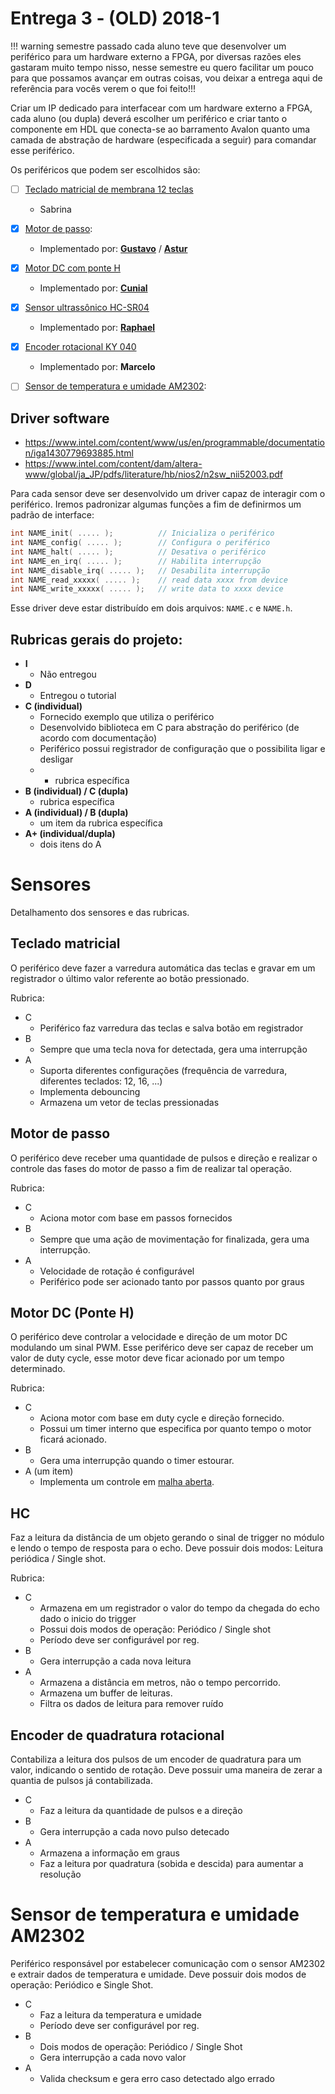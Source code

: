 # Entrega 3 - (OLD) 2018-1 


!!! warning
   semestre passado cada aluno teve que desenvolver um periférico para um hardware externo a FPGA, por diversas razões eles gastaram muito tempo nisso, nesse semestre eu quero facilitar um pouco para que possamos avançar em outras coisas, vou deixar a entrega aqui de referência para vocês verem o que foi feito!!!

Criar um IP dedicado para interfacear com um hardware externo a FPGA, cada aluno (ou dupla) deverá escolher um periférico e criar tanto o componente em HDL que conecta-se ao barramento Avalon quanto uma camada de abstração de hardware (especificada a seguir) para comandar esse periférico.

Os periféricos que podem ser escolhidos são:

- [ ] [Teclado matricial de membrana 12 teclas](https://www.filipeflop.com/produto/teclado-matricial-de-membrana-12-teclas/)
    - Sabrina

- [x] [Motor de passo](https://www.filipeflop.com/produto/motor-de-passo-driver-uln2003-arduino/): 
    - Implementado por: [**Gustavo**](https://github.com/gustavoefeiche/AES/) / [**Astur**](Https://github.com/lucassa3/EmbarcadosAvancados)
    
- [x] [Motor DC com ponte H](https://www.filipeflop.com/produto/mini-motor-dc-3v/)
    - Implementado por: [**Cunial**](https://github.com/pedrocunial/EmbarcadosAvancados)
     
- [x] [Sensor ultrassônico HC-SR04](https://www.filipeflop.com/produto/sensor-de-distancia-ultrassonico-hc-sr04/)
    - Implementado por: [**Raphael**](https://github.com/raphacosta27/entregasEmbAvancados-Rapha)

- [x] [Encoder rotacional KY 040](https://www.filipeflop.com/produto/encoder-decoder-ky-040-rotacional/)
    - Implementado por: **Marcelo** 

- [ ] [Sensor de temperatura e umidade AM2302](https://www.filipeflop.com/produto/sensor-de-umidade-e-temperatura-am2302-dht22/): 

## Driver software

- https://www.intel.com/content/www/us/en/programmable/documentation/iga1430779693885.html
- https://www.intel.com/content/dam/altera-www/global/ja_JP/pdfs/literature/hb/nios2/n2sw_nii52003.pdf

Para cada sensor deve ser desenvolvido um driver capaz de interagir com o periférico. Iremos padronizar algumas funções a fim de definirmos um padrão de interface:

``` c
int NAME_init( ..... );          // Inicializa o periférico
int NAME_config( ..... );        // Configura o periférico 
int NAME_halt( ..... );          // Desativa o periférico 
int NAME_en_irq( ..... );        // Habilita interrupção
int NAME_disable_irq( ..... );   // Desabilita interrupção
int NAME_read_xxxxx( ..... );    // read data xxxx from device
int NAME_write_xxxxx( ..... );   // write data to xxxx device
```

Esse driver deve estar distribuído em dois arquivos: `NAME.c` e `NAME.h`. 

## Rubricas gerais do projeto:
 
 - **I**
     - Não entregou
 - **D**
     - Entregou o tutorial
 - **C (individual)**
     - Fornecido exemplo que utiliza o periférico
     - Desenvolvido biblioteca em C para abstração do periférico (de acordo com documentação)
     - Periférico possui registrador de configuração que o possibilita ligar e desligar 
     - + rubrica específica
 - **B (individual) / C (dupla)**
     - rubrica específica 
 - **A (individual) / B (dupla)**
     - um item da rubrica específica
 - **A+ (individual/dupla)**
     - dois itens do A
     
# Sensores

Detalhamento dos sensores e das rubricas.

## Teclado matricial

O periférico deve fazer a varredura automática das teclas e gravar em um registrador o último valor referente ao botão pressionado.
 
Rubrica:
 
- C
    - Periférico faz varredura das teclas e salva botão em registrador
- B
    - Sempre que uma tecla nova for detectada, gera uma interrupção
- A 
    - Suporta diferentes configurações (frequência de varredura, diferentes teclados: 12, 16, ...)
    - Implementa debouncing 
    - Armazena um vetor de teclas pressionadas 

## Motor de passo

O periférico deve receber uma quantidade de pulsos e direção e realizar o controle das fases do motor de passo a fim de realizar tal operação.

Rubrica:

- C 
    - Aciona motor com base em passos fornecidos 
- B 
    - Sempre que uma ação de movimentação for finalizada, gera uma interrupção.
- A 
    - Velocidade de rotação é configurável 
    - Periférico pode ser acionado tanto por passos quanto por graus

## Motor DC (Ponte H)

O periférico deve controlar a velocidade e direção de um motor DC modulando um sinal PWM. Esse periférico deve ser capaz de receber um valor de duty cycle, esse motor deve ficar acionado por um tempo determinado.

Rubrica:

- C 
    - Aciona motor com base em duty cycle e direção fornecido.
    - Possui um timer interno que especifica por quanto tempo o motor ficará acionado.
- B 
    - Gera uma interrupção quando o timer estourar.
- A (um item)
    - Implementa um controle em [malha aberta](https://en.wikipedia.org/wiki/Open-loop_controller).

## HC 

Faz a leitura da distância de um objeto gerando o sinal de trigger no módulo e lendo o tempo de resposta para o echo. Deve possuir dois modos: Leitura periódica / Single shot. 

Rubrica: 

- C 
     - Armazena em um registrador o valor do tempo da chegada do echo dado o inicio do trigger
     - Possui dois modos de operação: Periódico / Single shot
     - Período deve ser configurável por reg.
- B
     - Gera interrupção a cada nova leitura
- A
     - Armazena a distância em metros, não o tempo percorrido.
     - Armazena um buffer de leituras.
     - Filtra os dados de leitura para remover ruído
    
## Encoder de quadratura rotacional 

Contabiliza a leitura dos pulsos de um encoder de quadratura para um valor, indicando o sentido de rotação. Deve possuir uma maneira de zerar a quantia de pulsos já contabilizada.

- C 
     - Faz a leitura da quantidade de pulsos e a direção
- B
     - Gera interrupção a cada novo pulso detecado
- A
     - Armazena a informação em graus
     - Faz a leitura por quadratura (sobida e descida) para aumentar a resolução

# Sensor de temperatura e umidade AM2302

Periférico responsável por estabelecer comunicação com o sensor AM2302 e extrair dados de temperatura e umidade. Deve possuir dois modos de operação: Periódico e Single Shot. 

- C 
     - Faz a leitura da temperatura e umidade 
     - Período deve ser configurável por reg.
- B
     - Dois modos de operação: Periódico / Single Shot
     - Gera interrupção a cada novo valor
- A
     - Valida checksum e gera erro caso detectado algo errado
